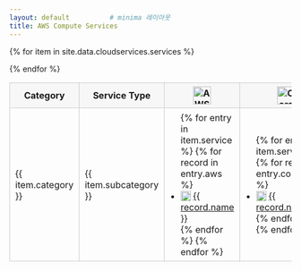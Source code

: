 ```yaml
---
layout: default          # minima 레이아웃
title: AWS Compute Services
---
```


<!-- ── 표를 확실히 ‘표답게’ 보이게 하는 최소 스타일 ── -->
<style>
  #comparison{border-collapse:collapse;width:100%;margin-top:1rem}
  #comparison th,#comparison td{border:1px solid #ccc;padding:.4em .6em}
  #comparison th{background:#f7f7f7;position:sticky;top:0}
  #comparison ul{margin:0;padding-left:1.2em}
</style>

<table id="comparison">
  <tr class="header" align="center">
    <th style="width:7%">Category</th>
    <th style="width:12%">Service Type</th>
    <th>
      <img src="{{ '/assets/img/logo/aws.svg' | relative_url }}"
           alt="AWS Logo" style="height:32px">
    </th>
    <th>
      <img src="{{ '/assets/img/logo/coreweave.png' | relative_url }}" 
           alt="CoreWeave" style="height:32px">
    </th>
  </tr>

  {% for item in site.data.cloudservices.services %}
  <tr>
    <td>{{ item.category }}</td>
    <td>{{ item.subcategory }}</td>
    <td>
      <ul>
      {% for entry in item.service %}
        {% for record in entry.aws %}
          <li>
            <img src="{{ '/assets/img/cloudproviders/aws/' | append: record.icon | relative_url }}"
                 alt="{{ record.name }}" style="height:18px;vertical-align:-3px">
            <a href="{{ record.ref }}" target="_blank">{{ record.name }}</a>
          </li>
        {% endfor %}
      {% endfor %}
      </ul>
    </td>
    <td>
      <ul>
      {% for entry in item.service %}
        {% for record in entry.coreweave %}
          <li>
            <img src="{{ '/assets/img/cloudproviders/coreweave/' | append: record.icon | relative_url }}"
                 alt="{{ record.name }}" style="height:18px;vertical-align:-3px">
            <a href="{{ record.ref }}" target="_blank">{{ record.name }}</a>
          </li>
        {% endfor %}
      {% endfor %}
      </ul>
    </td>
  </tr>
  {% endfor %}
</table>
